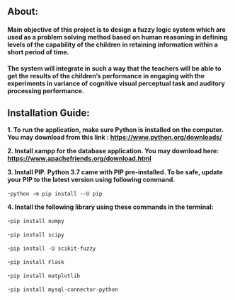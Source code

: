 ## About:

#### Main objective of this project is to design a fuzzy logic system which are used as a problem solving method based on human reasoning in defining levels of the capability of the children in retaining information within a short period of time. 
#### The system will integrate in such a way that the teachers will be able to get the results of the children’s performance in engaging with the experiments in variance of cognitive visual perceptual task and auditory processing performance. 

## Installation Guide:

<b>1. To run the application, make sure Python is installed on the computer. You may download from this link : https://www.python.org/downloads/ </b>

<b>2. Install xampp for the database application. You may download here: https://www.apachefriends.org/download.html </b>

<b>3. Install PIP. Python 3.7 came with PIP pre-installed. To be safe, update your PIP to the latest version using following command. </b>

-`python -m pip install --U pip`

<b>4. Install the following library using these commands in the terminal: </b>

-`pip install numpy`

-`pip install scipy`

-`pip install -U scikit-fuzzy`

-`pip install Flask`

-`pip install matplotlib`

-`pip install mysql-connector-python`

